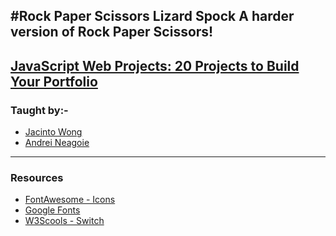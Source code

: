 #Rock Paper Scissors Lizard Spock
A harder version of Rock Paper Scissors!
---
## [JavaScript Web Projects: 20 Projects to Build Your Portfolio](https://zerotomastery.io/courses/javascript-projects/)
### Taught by:-
- [Jacinto Wong](https://zerotomastery.io/about/instructor/jacinto-wong)
- [Andrei Neagoie](https://zerotomastery.io/about/instructor/andrei-neagoie)
---
### Resources
- [FontAwesome - Icons](https://fontawesome.com/icons?d=gallery&q=close&m=free)
- [Google Fonts](https://fonts.google.com/)
- [W3Scools - Switch](https://www.w3schools.com/js/js_switch.asp)